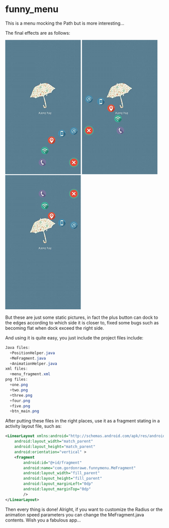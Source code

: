 funny_menu
==========

This is a menu mocking the Path but is more interesting...

The final effects are as follows:

![image](https://github.com/gordon-rawe/funny_menu/raw/master/1.png)
![image](https://github.com/gordon-rawe/funny_menu/raw/master/2.png)
![image](https://github.com/gordon-rawe/funny_menu/raw/master/3.png)

But these are just some static pictures, in fact the plus button can dock to the edges according to which side it is closer to, fixed some bugs such as becoming flat when dock exceed the right side.

And using it is quite easy, you just include the project files include:
```Java
Java files:
  +PositionHelper.java
  +MeFragment.java
  +AnimationHelper.java
xml files:
  +menu_fragment.xml
png files:
  +one.png
  +two.png
  +three.png
  +four.png
  +five.png
  +btn_main.png
```
After putting these files in the right places, use it as a fragment stating in a activity layout file, such as:
```xml
<LinearLayout xmlns:android="http://schemas.android.com/apk/res/android"
    android:layout_width="match_parent"
    android:layout_height="match_parent"
    android:orientation="vertical" >
    <fragment
        android:id="@+id/fragment"
        android:name="com.gordonrawe.funnymenu.MeFragment"
        android:layout_width="fill_parent"
        android:layout_height="fill_parent"
        android:layout_marginLeft="0dp"
        android:layout_marginTop="0dp"
        />
</LinearLayout>
```
Then every thing is done! Alright, if you want to customize the Radius or the animation speed parameters you can change the MeFragment.java contents.
Wish you a fabulous app...
